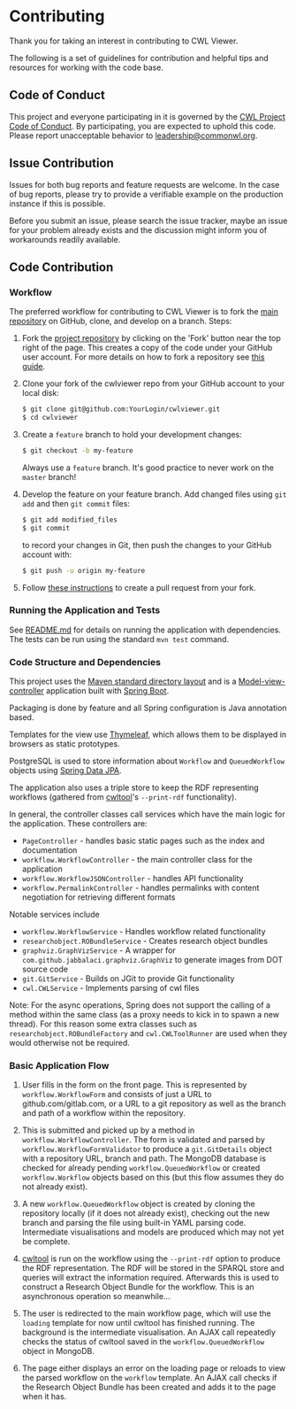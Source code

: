 # Contributing
Thank you for taking an interest in contributing to CWL Viewer.

The following is a set of guidelines for contribution and helpful 
tips and resources for working with the code base.

## Code of Conduct
This project and everyone participating in it is governed by 
the [CWL Project Code of Conduct](https://github.com/common-workflow-language/common-workflow-language/blob/master/CODE_OF_CONDUCT.md). 
By participating, you are expected to uphold this code. 
Please report unacceptable behavior to 
[leadership@commonwl.org](mailto:leadership@commonwl.org).

## Issue Contribution
Issues for both bug reports and feature requests are welcome. In 
the case of bug reports, please try to provide a verifiable example 
on the production instance if this is possible.

Before you submit an issue, please search the issue tracker, maybe 
an issue for your problem already exists and the discussion might 
inform you of workarounds readily available.

## Code Contribution

### Workflow
The preferred workflow for contributing to CWL Viewer is to fork the
[main repository](https://github.com/common-workflow-language/cwlviewer) on
GitHub, clone, and develop on a branch. Steps:

1. Fork the [project repository](https://github.com/common-workflow-language/cwlviewer)
   by clicking on the 'Fork' button near the top right of the page. This creates
   a copy of the code under your GitHub user account. For more details on
   how to fork a repository see [this guide](https://help.github.com/articles/fork-a-repo/).

2. Clone your fork of the cwlviewer repo from your GitHub account to your local disk:

   ```bash
   $ git clone git@github.com:YourLogin/cwlviewer.git
   $ cd cwlviewer
   ```

3. Create a ``feature`` branch to hold your development changes:

   ```bash
   $ git checkout -b my-feature
   ```

   Always use a ``feature`` branch. It's good practice to never work on the ``master`` branch!

4. Develop the feature on your feature branch. Add changed files using ``git add`` and then ``git commit`` files:

   ```bash
   $ git add modified_files
   $ git commit
   ```

   to record your changes in Git, then push the changes to your GitHub account with:

   ```bash
   $ git push -u origin my-feature
   ```

5. Follow [these instructions](https://help.github.com/articles/creating-a-pull-request-from-a-fork)
to create a pull request from your fork.

### Running the Application and Tests
See [README.md](README.md) for details on running the application with dependencies.
The tests can be run using the standard `mvn test` command.

### Code Structure and Dependencies
This project uses the [Maven standard directory layout](https://maven.apache.org/guides/introduction/introduction-to-the-standard-directory-layout.html) 
and is a [Model-view-controller](https://en.wikipedia.org/wiki/Model%E2%80%93view%E2%80%93controller) 
application built with [Spring Boot](https://projects.spring.io/spring-boot/).

Packaging is done by feature and all Spring configuration is 
Java annotation based.

Templates for the view use [Thymeleaf](http://www.thymeleaf.org/), 
which allows them to be displayed in browsers as static prototypes.

PostgreSQL is used to store information about `Workflow` and `QueuedWorkflow` 
objects using [Spring Data JPA](https://docs.spring.io/spring-data/jpa/docs/current/reference/html/).

The application also uses a triple store to keep the RDF representing 
workflows (gathered from [cwltool](https://github.com/common-workflow-language/cwltool)'s 
`--print-rdf` functionality).

In general, the controller classes call services which have the main logic for 
the application. These controllers are:
* `PageController` - handles basic static pages such as the index and documentation
* `workflow.WorkflowController` - the main controller class for the application
* `workflow.WorkflowJSONController` - handles API functionality
* `workflow.PermalinkController` - handles permalinks with content negotiation for 
retrieving different formats

Notable services include
* `workflow.WorkflowService` - Handles workflow related functionality
* `researchobject.ROBundleService` - Creates research object bundles
* `graphviz.GraphVizService` - A wrapper for `com.github.jabbalaci.graphviz.GraphViz` 
to generate images from DOT source code
* `git.GitService` - Builds on JGit to provide Git functionality
* `cwl.CWLService` - Implements parsing of cwl files

Note: For the async operations, Spring does not support the calling of a method within 
the same class (as a proxy needs to kick in to spawn a new thread). For this reason 
some extra classes such as `researchobject.ROBundleFactory` and `cwl.CWLToolRunner` 
are used when they would otherwise not be required.

### Basic Application Flow

1. User fills in the form on the front page. This is represented by 
`workflow.WorkflowForm` and consists of just a URL to github.com/gitlab.com,
or a URL to a git repository as well as the branch and path of a 
workflow within the repository.

2. This is submitted and picked up by a method in `workflow.WorkflowController`. 
The form is validated and parsed by `workflow.WorkflowFormValidator` to 
produce a `git.GitDetails` object with a repository URL, branch and path. 
The MongoDB database is checked for already pending `workflow.QueuedWorkflow` or 
created `workflow.Workflow` objects based on this (but this flow assumes they do 
not already exist).

3. A new `workflow.QueuedWorkflow` object is created by cloning the repository 
locally (if it does not already exist), checking out the new branch and parsing 
the file using built-in YAML parsing code. Intermediate visualisations and 
models are produced which may not yet be complete.

4. [cwltool](https://github.com/common-workflow-language/cwltool) is run on the 
workflow using the `--print-rdf` option to produce the RDF representation. The RDF 
will be stored in the SPARQL store and queries will extract the information 
required. Afterwards this is used to construct a Research Object Bundle for the workflow. 
This is an asynchronous operation so meanwhile...

5. The user is redirected to the main workflow page, which will use the `loading` 
template for now until cwltool has finished running. The background is the intermediate 
visualisation. An AJAX call repeatedly checks the status of cwltool saved in the 
`workflow.QueuedWorkflow` object in MongoDB.

6. The page either displays an error on the loading page or reloads to view the 
 parsed workflow on the `workflow` template. An AJAX call checks if the Research Object 
 Bundle has been created and adds it to the page when it has.
